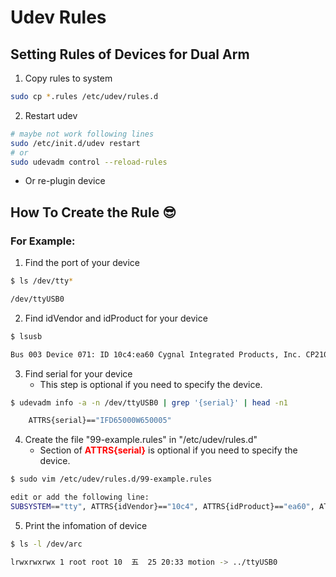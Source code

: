 # Udev Rules

## Setting Rules of Devices for Dual Arm

1. Copy rules to system
```bash
sudo cp *.rules /etc/udev/rules.d
```

2. Restart udev
```bash
# maybe not work following lines
sudo /etc/init.d/udev restart
# or
sudo udevadm control --reload-rules
```
* Or re-plugin device

## How To Create the Rule :sunglasses:

### For Example:

1. Find the port of your device

```bash
$ ls /dev/tty*

/dev/ttyUSB0
```

2. Find idVendor and idProduct for your device

```bash
$ lsusb

Bus 003 Device 071: ID 10c4:ea60 Cygnal Integrated Products, Inc. CP210x UART Bridge / myAVR mySmartUSB light
```

3. Find serial for your device <br>
    * This step is optional if you need to specify the device.

```bash
$ udevadm info -a -n /dev/ttyUSB0 | grep '{serial}' | head -n1

    ATTRS{serial}=="IFD65000W650005"
```

4. Create the file "99-example.rules" in "/etc/udev/rules.d" <br>
    * Section of <span style="color:red;">**ATTRS{serial}**</span> is optional if you need to specify the device.

```bash
$ sudo vim /etc/udev/rules.d/99-example.rules

edit or add the following line:
SUBSYSTEM=="tty", ATTRS{idVendor}=="10c4", ATTRS{idProduct}=="ea60", ATTRS{serial}=="IFD65000W650005", SYMLINK+="arc/motion"
```

5. Print the infomation of device

```bash
$ ls -l /dev/arc

lrwxrwxrwx 1 root root 10  五  25 20:33 motion -> ../ttyUSB0
```

